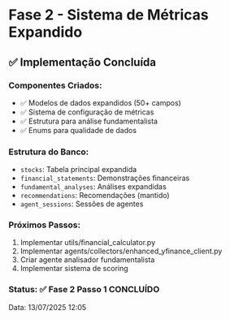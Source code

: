 # Fase 2 - Sistema de Métricas Expandido

## ✅ Implementação Concluída

### Componentes Criados:
- ✅ Modelos de dados expandidos (50+ campos)
- ✅ Sistema de configuração de métricas
- ✅ Estrutura para análise fundamentalista
- ✅ Enums para qualidade de dados

### Estrutura do Banco:
- `stocks`: Tabela principal expandida
- `financial_statements`: Demonstrações financeiras
- `fundamental_analyses`: Análises expandidas
- `recommendations`: Recomendações (mantido)
- `agent_sessions`: Sessões de agentes

### Próximos Passos:
1. Implementar utils/financial_calculator.py
2. Implementar agents/collectors/enhanced_yfinance_client.py
3. Criar agente analisador fundamentalista
4. Implementar sistema de scoring

### Status: ✅ Fase 2 Passo 1 CONCLUÍDO
Data: 13/07/2025 12:05
